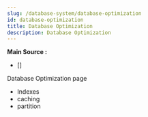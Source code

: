 ```yaml
---
slug: /database-system/database-optimization
id: database-optimization
title: Database Optimization
description: Database Optimization
---
```


**Main Source :**

- []

Database Optimization page

- Indexes
- caching
- partition
